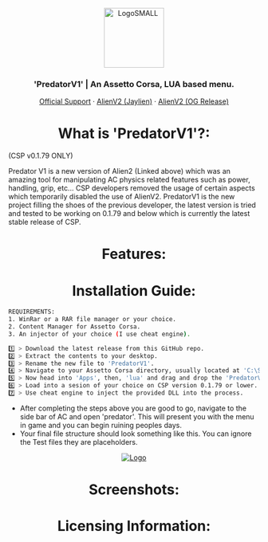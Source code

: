 <br />
<div align="center">
  <a href="https://discord.gg/fZDeS4vtqV">
    <img src="https://github.com/Jay0Hx/Jaylien/assets/119745695/dc73011f-4ff0-4774-a7cb-1ad1035a09d1" alt="LogoSMALL" width="120" height="120">
  </a>
  <h3 align="center">'PredatorV1' | An Assetto Corsa, LUA based menu.</h3>
  <p align="center">
    <a href="https://discord.gg/fZDeS4vtqV">Official Support</a>
        ·
    <a href="https://github.com/Jay0Hx/alien_v2">AlienV2 (Jaylien)</a>
        ·
    <a href="https://www.unknowncheats.me/forum/other-games/511184-assetto-corsa-alien-torque-grip-downforce.html">AlienV2 (OG Release)</a>
  </p>
</div>

<h1 align="center">What is 'PredatorV1'?:</a></h1>
(CSP v0.1.79 ONLY)

Predator V1 is a new version of Alien2 (Linked above) which was an amazing tool for manipulating AC physics related features such as power, handling, grip, etc... CSP developers removed the usage of certain aspects which temporarily disabled the use of AlienV2. PredatorV1 is the new project filling the shoes of the previous developer, the latest version is tried and tested to be working on 0.1.79 and below which is currently the latest stable release of CSP.


<h1 align="center">Features:</a></h1>

<h1 align="center">Installation Guide:</a></h1> 

   ```sh
REQUIREMENTS:
   1. WinRar or a RAR file manager or your choice.
   2. Content Manager for Assetto Corsa.
   3. An injector of your choice (I use cheat engine).

   1️⃣ > Download the latest release from this GitHub repo.
   2️⃣ > Extract the contents to your desktop.
   3️⃣ > Rename the new file to 'PredatorV1'.
   4️⃣ > Navigate to your Assetto Corsa directory, usually located at 'C:\SteamLibrary\steamapps\common\assettocorsa'
   5️⃣ > Now head into 'Apps', then, 'lua' and drag and drop the 'PredatorV1' file into this directory.
   6️⃣ > Load into a sesion of your choice on CSP version 0.1.79 or lower.
   7️⃣ > Use cheat engine to inject the provided DLL into the process.
   ```
+ After completing the steps above you are good to go, navigate to the side bar of AC and open 'predator'. This will present you with the menu in game and you can begin ruining peoples days.
+ Your final file structure should look something like this. You can ignore the Test files they are placeholders.

<div align="center">
  <a href="https://discord.gg/fZDeS4vtqV">
    <img src="https://github.com/Jay0Hx/PredatorV1/assets/119745695/789f4feb-c2c4-474f-8f9b-685811266edf" alt="Logo">
  </a>
</div>

<h1 align="center">Screenshots:</a></h1>

<h1 align="center">Licensing Information:</a></h1>

